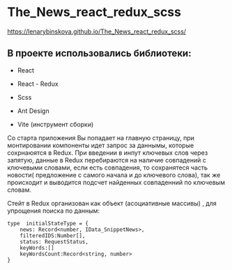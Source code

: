 # The_News_react_redux_scss

https://lenarybinskova.github.io/The_News_react_redux_scss/

## В проекте использовались библиотеки:
- React
- React - Redux
- Scss
- Ant Design

- Vite (инструмент сборки)

Со старта приложения Вы попадает на главную страницу, при монтировании компоненты идет запрос за даннымы, которые сохрнаюятся в Redux.
При введении в инпут ключевых слов через запятую, данные в Redux перебираются на наличие совпадений с ключевыми словами, если есть совпадения, то сохранятеся часть новости( предложение с самого начала и до ключевого слова), так же происходит и выводится подсчет найденных совпаденний по ключевым словам.

Стейт в Redux организован как объект (асоциативные массивы) , для упрощения поиска по данным:
```
type  initialStateType = {
    news: Record<number, IData_SnippetNews>,
    filteredIDS:Number[],
    status: RequestStatus,
    keyWords:[]
    keyWordsCount:Record<string, number>
}
```

